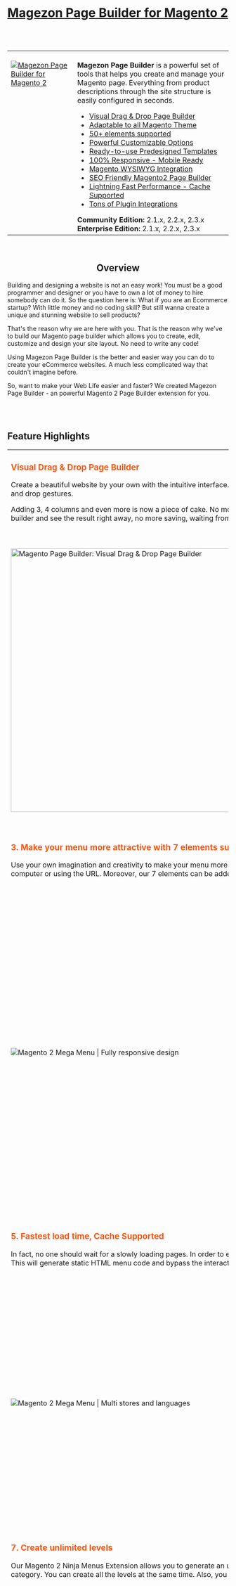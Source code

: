 <h1><a href="https://www.magezon.com/magezon-page-builder-for-magento-2.html">Magezon Page Builder for Magento 2</a></h1>
<br/>
<br/>
<table>
    <tr>
        <td width="30%" valign="top" style="
      border: none;
  ">
          <br>
            <a href="https://www.magezon.com/magezon-page-builder-for-magento-2.html"><img src="https://www.magezon.com/pub/media/catalog/product/m/a/magezon-pagebuilder.png" alt="Magezon Page Builder for Magento 2" aria-labelledby="labelledby1537844513049" class="fotorama__img" aria-hidden="false">
                <td style="border:none;">
                    <br>
                    <div class="product attribute overview">
                        <div class="value">
                            <strong>Magezon Page Builder </strong> is a powerful set of tools that helps you create and manage your Magento page. Everything from product descriptions through the site structure is easily configured in seconds. 
                          <ul class="firebase-list">
<li><a href="#visual-drag-and-drop-page-builder">Visual Drag &amp; Drop Page Builder</a></li>
<li><a href="#adaptable-to-all-magento-theme">Adaptable to all Magento Theme</a></li>
<li><a href="#50-elements-supported">50+ elements supported</a></li>
<li><a href="#powerful-customizable-options">Powerful Customizable Options</a></li>
<li><a href="#ready-to-use-predesigned-templates">Ready-to-use Predesigned Templates</a></li>
<li><a href="#100-percent-responsive-mobile-ready">100% Responsive - Mobile Ready</a></li>
<li><a href="#magento-wysiwyg-integration">Magento WYSIWYG Integration</a></li>
<li><a href="#seo-friendly-page-builder">SEO Friendly Magento2 Page Builder</a></li>
<li><a href="#lightning-fast-performance">Lightning Fast Performance - Cache Supported</a></li>
<li><a href="#plugin-integrations">Tons of Plugin Integrations</a></li>
</ul>
                        </div>
                    </div>
                    <div class="compatibility">
                        <span class="compatibility"><b>Community Edition:</b> 2.1.x, 2.2.x, 2.3.x
  <br><b>Enterprise Edition:</b> 2.1.x, 2.2.x, 2.3.x</span>
                    </div>
                </td>
    </tr>
</table>
<br/>
<h2 style="text-align:center">Overview</h2>
<p><span style="font-weight: 400;">Building and designing a website is not an easy work! You must be a good programmer and designer or you have to own a lot of money to hire somebody can do it. So the question here is: What if you are an Ecommerce startup? With little money and no coding skill? But still wanna create a unique and stunning website to sell products? </span></p>
<p><span style="font-weight: 400;">That's the reason why we are here with you. That is the reason why we've to build our Magento page builder which allows you to create, edit, customize and design your site layout. No need to write any code!</span></p>
<p><span style="font-weight: 400;">Using Magezon Page Builder is the better and easier way you can do to create your eCommerce websites. A much less complicated way that couldn't imagine before. </span></p>
<p><span style="font-weight: 400;">So, want to make your Web Life easier and faster? We created Magezon Page Builder - an powerful Magento 2 Page Builder extension for you.</span></p>
<br/>
<br/>
<h2>Feature Highlights </h2>
<table>
    <tbody>
        <tr>
            <td width="50%">
                <div class="col-md-6">
                    <h3 <span style="color: #ff5510"> Visual Drag & Drop Page Builder <span>  </h3>
                    <p>Create a beautiful website by your own with the intuitive interface. Configure the website in minutes with our Magento Page Builder just by some simple drag and drop gestures.</p>
                    <p>Adding 3, 4 columns and even more is now a piece of cake. No more using complex code to divide your page into columns, just drag & drop element into the builder and see the result right away, no more saving, waiting from the backend.</p>
                </div>
            </td>
            <td>
                <div class="col-md-6">
                    <p><img src="https://www.magezon.com/pub/media/wysiwyg/extension/magezon-page-builder/Magezon-Page-Builder-_-Visual-Drag-_-Drop.png" alt="Magento Page Builder:  Visual Drag &amp; Drop Page Builder" title="Magento Page Builder:  Visual Drag &amp; Drop Page Builder" target="_self"></p>
                </div>
            </td>
        </tr>
        <tr>
            <td width="50%">
                <div class="col-md-6">
                    <p><img src="https://www.magezon.com/pub/media/wysiwyg/extension/magezon-page-builder/Magezon-Page-Builder-_-Visual-Drag-_-Drop.png" alt="Magento Page Builder:  Visual Drag &amp; Drop Page Builder" title="Magento Page Builder:  Visual Drag &amp; Drop Page Builder" target="_self" height="600" width="1200"></p>
                </div>
            </td>
            <td>
                <div class="col-md-6">
                    <h3 <span style="color: #ff5510"> 2. Display menu in different types <span>  </h3>
                    <p>First, you can set your menu in horizontal, vertical or accordion style. Then, choose the “Type" option to apply for your menu from the backend and you can immediately see how it looks in the storefront. Above all, menu items will be arranged beautifully and visible at once. <a href="https://www.magezon.com/magento-2-mega-menu-different-menu-types">Learn more</a></p>
                </div>
            </td>
        </tr>
        <tr>
            <td width="50%">
                <div class="col-md-6">
                    <h3 <span style="color: #ff5510"> 3. Make your menu more attractive with 7 elements supported. <span>  </h3>
                    <p>Use your own imagination and creativity to make your menu more interesting. For this purpose, you can assign an image or a picture directly from your computer or using the URL. Moreover, our 7 elements can be added to the top, bottom, and side of your menu, fitting it gracefully.<a href="https://www.magezon.com/magento-2-mega-menu-supported-elements"> More details</a></p>
                </div>
            </td>
            <td>
                <div class="col-md-6">
                    <p><img title="Magento 2 Mega Menu | Supported elements" src="https://www.magezon.com/pub/media/wysiwyg/extension/Ninja-menus/Magento_2_Mega_Menu_Supported_elements.png" alt="Magento 2 Mega Menu | Supported elements" /></p>
                </div>
            </td>
        </tr>
        <tr>
            <td width="50%">
                <div class="col-md-6">
                    <p><img title="Magento 2 Mega Menu | Fully responsive design" src="https://www.magezon.com/pub/media/wysiwyg/extension/Ninja-menus/Magento_2_Mega_Menu_100_Responsive.png" alt="Magento 2 Mega Menu | Fully responsive design" /></p>
                </div>
            </td>
            <td>
                <div class="col-md-6">
                    <h3 <span style="color: #ff5510"> 4. Fully Responsive UI design <span>  </h3>
                    <p>As you know, responsive web design is essential in your e-commerce website so Ninja Menus is tested successfully in all modern browsers and mobiles. Now, your customers can shop whenever and wherever possible, with any device. Now, no more loading huge website design on such a tiny mobile screen! No more zoom in and out to find what you want!</p>
                </div>
            </td>
        </tr>
        <tr>
            <td width="50%">
                <div class="col-md-6">
                    <h3 <span style="color: #ff5510"> 5. Fastest load time, Cache Supported <span>  </h3>
                    <p>In fact, no one should wait for a slowly loading pages. In order to enhance your sale, we<a href="https://www.magezon.com/magento-2-lazy-load.html">make your Magento store faster</a> by supporting super cache feature. This will generate static HTML menu code and bypass the interaction with the database on every page load. </p>
                </div>
            </td>
            <td>
                <div class="col-md-6">
                    <p><img title="Magento 2 Mega Menu | Cache supported" src="https://www.magezon.com/pub/media/wysiwyg/extension/Ninja-menus/Magento_2_Mega_Menu_Cache_supported.png" alt="Magento 2 Mega Menu | Cache supported" /></p>
                </div>
            </td>
        </tr>
        <tr>
            <td width="50%">
                <div class="col-md-6">
                    <p><img title="Magento 2 Mega Menu | Multi stores and languages" src="https://www.magezon.com/pub/media/wysiwyg/extension/Ninja-menus/Magento_2_Mega_Menu_Multi_stores_and_languages.png" alt="Magento 2 Mega Menu | Multi stores and languages" /></p>
                </div>
            </td>
            <td>
                <div class="col-md-6">
                    <h3 <span style="color: #ff5510"> 6. Support multiple stores and languages <span>  </h3>
                    <p>The more language preferences your site get, the more convincing it will be. With Ninja Menus, you can create Store Views for different languages. As a result, your customers can switch to their referenced alternatives with ease.</p>
                </div>
            </td>
        </tr>
        <tr>
            <td width="50%">
                <div class="col-md-6">
                    <h3 <span style="color: #ff5510">7. Create unlimited levels<span>  </h3>
                    <p>Our Magento 2 Ninja Menus Extension allows you to generate an unlimited multi-level navigation. One category can be dragged above, below or inside another category. You can create all the levels at the same time. Also, you can control their positions in the real menu on the storefront. </p>
                </div>
            </td>
            <td>
                <div class="col-md-6">
                    <p>
                        <img title="Magento 2 Mega Menu | Multi levels " src="https://www.magezon.com/pub/media/wysiwyg/extension/Ninja-menus/Magento_2_Mega_Menu_Multi_levels.png" alt="Magento 2 Mega Menu | Multi levels " /></p>
                    </p>
                </div>
            </td>
            <tr>
                <td width="50%">
                    <div class="col-md-6">
                        <p><img title="Magento 2 Mega Menu | Customize design" src="https://www.magezon.com/pub/media/wysiwyg/extension/Ninja-menus/Magento_2_Mega_Menu_Customize_item_.png" alt="Magento 2 Mega Menu | Customize design" /></p>
                    </div>
                </td>
                <td>
                    <div class="col-md-6">
                        <h3 <span style="color: #ff5510"> 8. Customize the menu design with ease   <span>  </h3>
                        <p>With Ninja Menus, you can now be a stylist making your menu creatively without editing CSS file. No coding technique, no technical skill required. Customize your menu styles in background color, border style, font style, padding, etc. just by working with the Design Option tab.</p>
                    </div>
                </td>
            </tr>
</table>
<br/>
<h2>FEATURES FULL LIST</h2>
<ul>
    <li> <a target="blank">Drag & drop Magento 2 Menu Builder</a></li>
    <li> <a target="blank">Support horizontal, vertical, accordion navigation menu</a></li>
    <li> <a target="blank">Support 7 elements: anchor, container, html, image, heading, divider, clear columns </a></li>
    <li> <a target="blank">100% fully responsive</a></li>
    <li> <a target="blank">Fastest load time, cache supported</a></li>
    <li> <a target="blank">Support multiple stores and languages</a></li>
    <li> <a target="blank">Create unlimited levels</a></li>
    <li> <a target="blank">Skin builder</a></li>
    <li> <a target="blank">Support multi-column</a></li>
    <li><a target="blank">Links categories, CMS pages, custom link</a></li>
    <li><a target="blank">Support widget</a></li>
    <li><a target="blank">Instant import store categories</a></li>
    <li><a target="blank">Enhanced font awesome icons</a></li>
    <li><a target="blank">Create unlimited menus</a></li>
    <li><a target="blank">Built-in LESS stylesheets</a></li>
    <li><a target="blank">90-day free support</a></li>
    <li><a target="blank">30-day money back</a></li>
    <li><a target="blank">100% open source</a></li>
    <li><a target="blank">Easy to install and configure</a></li>
    <li><a target="blank">User-friendly interface</a></li>
    <li><a target="blank">Free lifetime upgrades</a></li>
    <li><a target="blank">No core code change</a></li>
    </ul>
    <br/>
    <br/>
    <br/>
    <br/>
    <h2>Frequently Asked Questions</h2>
    <div>
        <p>
            Do you have any questions about Magento 2 Ninja Menu? See the list below for our most frequently asked questions. If your questions are not listed here, please contact us.
        </p>
    </div>
    <br/>
    <div>
        <h3><b>
    Installation Instructions
    </b></h3>
        <p>
            To install this extension, please refer to Magento 2 Ninja Menu Installation Guide for detailed instructions. It will take you just a few minutes to install our extension.
        </p>
    </div>
    <br/>
    <div>
        <h3><b>
  Who should use Ninja Menu?
    </b></h3>
        <p>
            Anyone who wants to improve sales by making the menu more attractive and easier-to-use. No coding or technical skill required.
        </p>
    </div>
    <br/>
    <div>
        <h3><b>
    Why should I use Ninja Menus?
    </b></h3>
        <p>
            What is more important to the sale than being able to manage your menu in your own style, making it special, unique and eye-catching but still user-friendly? Our Magento 2 Ninja mega menu is absolutely what you are looking for to improve your menu layout.
        </p>
    </div>
    <br/>
    <div>
        <h3><b>
    How can I check my website speed ?
    </b></h3>
        <p>
            You can use these two reliable tools to check your website speed: <a href="https://gtmetrix.com/">GTmetrix</a> and <a href="https://developers.google.com/speed/pagespeed/insights/?hl=eng"> Google PageSpeed Insights. </a>
        </p>
    </div>
    <br/>
    <div>
        <h3><b>
  Will Ninja Menus affect my website's speed?
    </b></h3>
        <p>
            Of course not. Being cache supported means no need to make an HTTP request to load assets like scripts, CSS, and images anymore. Also, your websites can serve content in next to no time, improve both front-end and back-end load times, and reduce stress on the website’s origin server.
        </p>
    </div>
    <br/>
    <div>
        <h3><b>
  How to add the background to the submenu?
    </b></h3>
        <p>
            With the help of Ninja Menus, adding image background for the submenu is now a piece of cake. Just by following some easy steps. Take a look at our User guide to get more details.
        </p>
    </div>
    <br/>
    <div>
        <h3><b>
   How to Configure menu item for Multiple Store view?
   </h3></b>
        <p>
            Just by choosing any language in “All store view" drop-down list. More details here.
        </p>
    </div>
    <br/>
    <div>
        <h3><b>
   How to import Store Categories?
   </h3></b>
        <p>
            In Menu Builder mode, click on Import store categories button -> You will see a pop-up with our Default categories inside. Choose the categories you would like to add on your menu and then click Import. Make sure you understand our Import Children button. To have a closer look, click here.
        </p>
    </div>
    <br/>
    <div>
        <h3><b>
   What does “100% responsive” mean?
   </h3></b>
        <p>
            It means your customers are now able to visit and shop around your site more easily. No matter what kind of device they are using, your store can be displayed perfectly. No more zoom in and out to have look at your products on mobiles. As a result, they will eager to visit your site that makes your sales boosted.
        </p>
    </div>
    <br/>
    <div>
        <h3><b>
   How many languages can Ninja Menus support?
   </h3></b>
        <p>
            We supported all the languages listed in the drop-down list of All store view.
        </p>
    </div>
    <br/>
    <div>
        <h3><b>
   Is it possible to have the menu sticky with this extension?
   </h3></b>
        <p>
            We've already added this function in our extension. Make your menu stick to the top by switching only 1 button in the backend. (We described in the user guide).
        </p>
    </div>
    <h2>Support FAQs</h2>
    <br/>
    <div>
        <h3><b>
    Will I get free support and updates?
   </h3></b>
        <p>
            Absolutely. Magezon offers lifetime free updates, 90-day free support and free installation support.
        </p>
    </div>
    <br/>
    <div>
        <h3><b>
Do I have to pay an extra fee for support after 90 days
   </h3></b>
        <p>
            After 90 days, you need to pay an extra fee for our support. However, we believe that 90 days is enough for you to install, run and use our extension properly on your website.
        </p>
    </div>
    <br/>
    <div>
        <h3><b>
   How can I get your support?
   </h3></b>
        <p>
            If you have any questions or need any support, feel free to contact us through these ways below. We will get back to you within 24 hours since you submit your support request.
        </p>
        <li>Submit <a href="https://www.magezon.com/contact">contact form</a>.</li>
<li>Email us at <a href="Email us at support@magezon.com.">support@magezon.com.</a></li>
<li>Submit a <a href="https://magezon.ticksy.com/"> ticket.</a></li>
<li>Contact us through Skype: support@magezon.com.</li>
<li>Contact us via live chat on our website: https://www.magezon.com/magento-2-form-builder.html.</li>
    </div>
    <h2>Payment FAQs</h2>
    <br/>
    <div>
        <h3><b>
   How can I pay for Blue Form Builder?
   </h3></b>
        <p>
            Currently, we only support product payment via Paypal. However, we will consider other payment methods and notify you of this.
        </p>
    </div>
    <br/>
    <div>
        <h3><b>
   Can I get a refund after purchasing your product?
   </h3></b>
        <p>
            If you are unsatisfied with our product, you can ask for a refund within 30 days since you purchase. Please send your refund request by filling out Contact Us, emailing us at support@magezon.com, submitting a ticket, or contacting us via Skype or live chat.
        </p>
    </div>
    <br/>
    <div>
        <h3><b>
   Is your product purchased with one-time payment?
   </h3></b>
        <p>
    Yes, you just need to pay one time to get our product without monthly service or update cost or something like that.
        </p>
    </div>
    <br/>
    <div>
        <h3><b>
   What is the license policy in Magezon
   </h3></b>
        <p>
            According to our license policy, you are allowed to use a single extension license on only one Magento installation.
        </p>
        <p>
            If you want to use our extension on another Magento installation, you have to purchase another license for this installation.
    </div>
<h2>Magezon Extensions</h2>
<div>
 <ul class="firebase-list">
 	<li><a href="https://www.magezon.com/magento-2-form-builder.html">Magento 2 Form Builder</a></li>
 	<li><a href="https://www.magezon.com/magento-2-shop-by-brand.html">Magento 2 Shop By Brand</a></li>
 	<li><a href="https://www.magezon.com/magento-2-ajax-cart-pro.html">Magento 2 Ajax Cart</a></li>
 	<li><a href="https://www.magezon.com/magento-2-lazy-load.html/">Magento 2 Lazy Load</a></li>
    <li><a href="https://www.magezon.com/magento-2-tabs-pro.html/">Magento 2 Tabs</a></li>
 	<li><a href="https://www.magezon.com/product-labels.html">Magento 2 Product Labels</a></li>
 	<li><a href="https://www.magezon.com/magento-2-customer-attachments.html">Magento 2 Customer Attachments</a></li>
  <li><a href="https://www.magezon.com/configurable-product-matrix.html">Magento 2 Configurable Product Matrix</a></li>
</ul>

